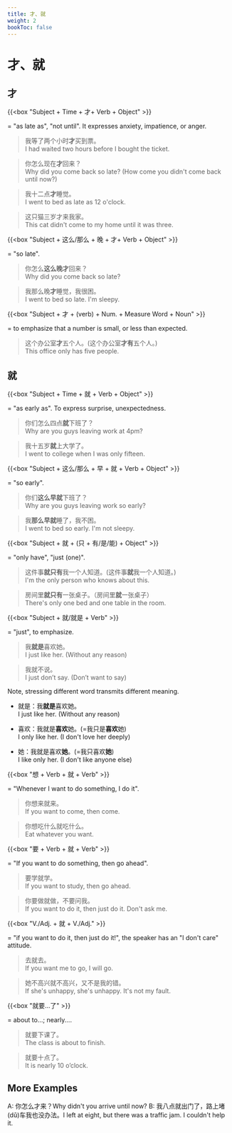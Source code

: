 ```yaml
---
title: 才、就
weight: 2
bookToc: false
---
```


# 才、就

## 才

{{<box "Subject + Time + 才+ Verb + Object" >}}

= "as late as", "not until". It expresses anxiety, impatience, or
anger.

> 我等了两个小时**才**买到票。  
I had waited two hours before I bought the ticket.

> 你怎么现在**才**回来？  
Why did you come back so late? (How come you didn't come back until now?)

> 我十二点**才**睡觉。  
I went to bed as late as 12 o'clock.

> 这只猫三岁才来我家。  
This cat didn't come to my home until it was three.

{{<box "Subject + 这么/那么 + 晚 + 才+ Verb + Object" >}}

= "so late".

> 你怎么**这么晚才**回来？  
Why did you come back so late?

> 我那么晚**才**睡觉，我很困。  
I went to bed so late. I'm sleepy.

{{<box "Subject + 才 + (verb) + Num. + Measure Word + Noun" >}}

= to emphasize that a number is small, or less than expected.

> 这个办公室**才**五个人。(这个办公室**才有**五个人。)  
This office only has five people.

## 就

{{<box "Subject + Time + 就 + Verb + Object" >}}

= "as early as". To express surprise, unexpectedness.

> 你们怎么四点**就**下班了？  
Why are you guys leaving work at 4pm?

> 我十五岁**就**上大学了。  
I went to college when I was only fifteen.

{{<box "Subject + 这么/那么 + 早 + 就 + Verb + Object" >}}

= "so early".

> 你们**这么早就**下班了？  
Why are you guys leaving work so early?

> 我**那么早就**睡了，我不困。  
I went to bed so early. I'm not sleepy.

{{<box "Subject + 就 + (只 + 有/是/能) + Object" >}}

= "only have", "just (one)".

> 这件事**就只有**我一个人知道。(这件事**就**我一个人知道。)  
I'm the only person who knows about this.

> 房间里**就只有**一张桌子。（房间里**就**一张桌子）  
There's only one bed and one table in the room.


{{<box "Subject + 就/就是 + Verb" >}}

= "just", to emphasize.

> 我**就是**喜欢她。  
I just like her. (Without any reason)

> 我就不说。  
I just don’t say. (Don’t want to say)

Note, stressing different word transmits different meaning.

- 就是：我**就是**喜欢她。  
I just like her. (Without any reason)

- 喜欢：我就是**喜欢**她。(=我只是**喜欢**她)  
I only like her. (I don't love her deeply)

- 她：我就是喜欢**她**。(=我只喜欢**她**)  
I like only her. (I don't like anyone else)

{{<box "想 + Verb + 就 + Verb" >}}

= "Whenever I want to do something, I do it".

> 你想来就来。  
If you want to come, then come.

> 你想吃什么就吃什么。  
Eat whatever you want.

{{<box "要 + Verb + 就 + Verb" >}}

= "If you want to do something, then go ahead".

> 要学就学。  
If you want to study, then go ahead.

> 你要做就做，不要问我。  
If you want to do it, then just do it. Don't ask me.

{{<box "V./Adj. + 就 + V./Adj." >}}

= "if you want to do it, then just do it!", the speaker has an "I don't care" attitude.

> 去就去。  
If you want me to go, I will go.

> 她不高兴就不高兴，又不是我的错。  
If she's unhappy, she's unhappy. It's not my fault.

{{<box "就要...了" >}}

= about to...; nearly....

> 就要下课了。  
The class is about to finish.

> 就要十点了。  
It is nearly 10 o’clock.

## More Examples

A: 你怎么才来？Why didn't you arrive until now?
B: 我八点就出门了，路上堵(dǔ)车我也没办法。I left at eight, but there was a traffic jam. I couldn't help it.